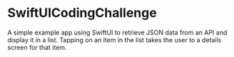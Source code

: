# SwiftUICodingChallenge
A simple example app using SwiftUI to retrieve JSON data from an API and display it in a list. Tapping on an item in the list takes the user to a details screen for that item. 
